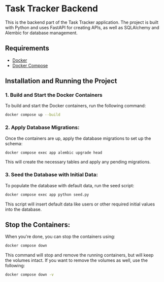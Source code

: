 # Task Tracker Backend

This is the backend part of the Task Tracker application. The project is built with Python and uses FastAPI for creating APIs, as well as SQLAlchemy and Alembic for database management.

## Requirements

- [Docker](https://www.docker.com/get-started)
- [Docker Compose](https://docs.docker.com/compose/install/)

## Installation and Running the Project


### 1. Build and Start the Docker Containers

To build and start the Docker containers, run the following command:

```bash
docker compose up --build
```

### 2. Apply Database Migrations:

Once the containers are up, apply the database migrations to set up the schema:

```bash
docker compose exec app alembic upgrade head
```

This will create the necessary tables and apply any pending migrations.

### 3. Seed the Database with Initial Data:

To populate the database with default data, run the seed script:

```bash
docker compose exec app python seed.py
```
This script will insert default data like users or other required initial values into the database.

## Stop the Containers:

When you're done, you can stop the containers using:

```bash
docker compose down
```

This command will stop and remove the running containers, but will keep the volumes intact. If you want to remove the volumes as well, use the following:

```bash
docker compose down -v
```